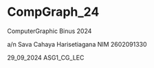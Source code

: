 # CompGraph_24
ComputerGraphic Binus 2024

a/n Sava Cahaya Harisetiagana NIM 2602091330

29_09_2024
ASG1_CG_LEC
